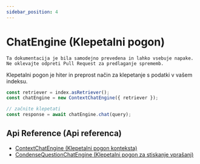 ```yaml
---
sidebar_position: 4
---
```


# ChatEngine (Klepetalni pogon)

`Ta dokumentacija je bila samodejno prevedena in lahko vsebuje napake. Ne oklevajte odpreti Pull Request za predlaganje sprememb.`

Klepetalni pogon je hiter in preprost način za klepetanje s podatki v vašem indeksu.

```typescript
const retriever = index.asRetriever();
const chatEngine = new ContextChatEngine({ retriever });

// začnite klepetati
const response = await chatEngine.chat(query);
```

## Api Reference (Api referenca)

- [ContextChatEngine (Klepetalni pogon konteksta)](../../api/classes/ContextChatEngine.md)
- [CondenseQuestionChatEngine (Klepetalni pogon za stiskanje vprašanj)](../../api/classes/ContextChatEngine.md)
